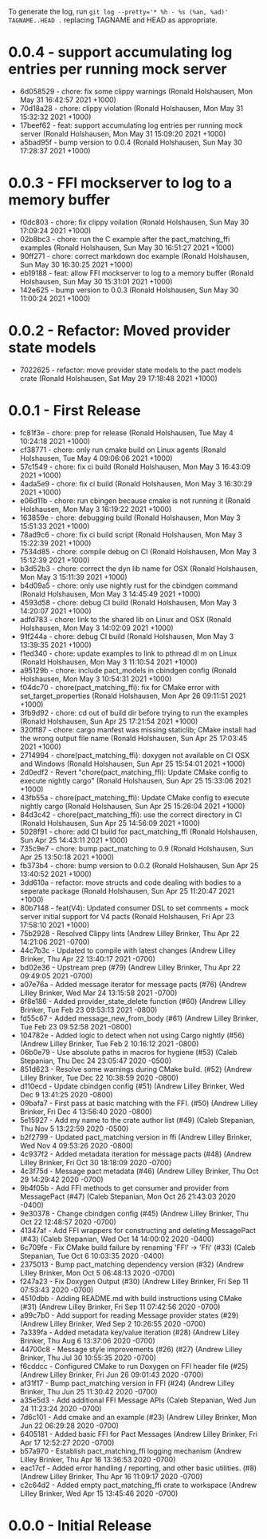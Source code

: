 To generate the log, run `git log --pretty='* %h - %s (%an, %ad)' TAGNAME..HEAD .` replacing TAGNAME and HEAD as appropriate.

# 0.0.4 - support accumulating log entries per running mock server

* 6d058529 - chore: fix some clippy warnings (Ronald Holshausen, Mon May 31 16:42:57 2021 +1000)
* 70d18a28 - chore: clippy violation (Ronald Holshausen, Mon May 31 15:32:32 2021 +1000)
* 17beef62 - feat: support accumulating log entries per running mock server (Ronald Holshausen, Mon May 31 15:09:20 2021 +1000)
* a5bad95f - bump version to 0.0.4 (Ronald Holshausen, Sun May 30 17:28:37 2021 +1000)

# 0.0.3 - FFI mockserver to log to a memory buffer

* f0dc803 - chore: fix clippy voilation (Ronald Holshausen, Sun May 30 17:09:24 2021 +1000)
* 02b8bc3 - chore: run the C example after the pact_matching_ffi examples (Ronald Holshausen, Sun May 30 16:51:27 2021 +1000)
* 90ff271 - chore: correct markdown doc example (Ronald Holshausen, Sun May 30 16:30:25 2021 +1000)
* eb19188 - feat: allow FFI mockserver to log to a memory buffer (Ronald Holshausen, Sun May 30 15:31:01 2021 +1000)
* 142e625 - bump version to 0.0.3 (Ronald Holshausen, Sun May 30 11:00:24 2021 +1000)

# 0.0.2 - Refactor: Moved provider state models

* 7022625 - refactor: move provider state models to the pact models crate (Ronald Holshausen, Sat May 29 17:18:48 2021 +1000)

# 0.0.1 - First Release

* fc81f3e - chore: prep for release (Ronald Holshausen, Tue May 4 10:24:18 2021 +1000)
* cf38771 - chore: only run cmake build on Linux agents (Ronald Holshausen, Tue May 4 09:06:06 2021 +1000)
* 57c1549 - chore: fix ci build (Ronald Holshausen, Mon May 3 16:43:09 2021 +1000)
* 4ada5e9 - chore: fix ci build (Ronald Holshausen, Mon May 3 16:30:29 2021 +1000)
* e06d11b - chore: run cbingen because cmake is not running it (Ronald Holshausen, Mon May 3 16:19:22 2021 +1000)
* 163859e - chore: debugging build (Ronald Holshausen, Mon May 3 15:51:33 2021 +1000)
* 78ad9c6 - chore: fix ci build script (Ronald Holshausen, Mon May 3 15:22:39 2021 +1000)
* 7534d85 - chore: compile debug on CI (Ronald Holshausen, Mon May 3 15:12:39 2021 +1000)
* b3d52b3 - chore: correct the dyn lib name for OSX (Ronald Holshausen, Mon May 3 15:11:39 2021 +1000)
* b4d09a5 - chore: only use nightly rust for the cbindgen command (Ronald Holshausen, Mon May 3 14:45:49 2021 +1000)
* 4593d58 - chore: debug CI build (Ronald Holshausen, Mon May 3 14:20:07 2021 +1000)
* adfd783 - chore: link to the shared lib on Linux and OSX (Ronald Holshausen, Mon May 3 14:02:09 2021 +1000)
* 91f244a - chore: debug CI build (Ronald Holshausen, Mon May 3 13:39:35 2021 +1000)
* f1ed340 - chore: update examples to link to pthread dl m on Linux (Ronald Holshausen, Mon May 3 11:10:54 2021 +1000)
* a95129b - chore: include pact_models in cbindgen config (Ronald Holshausen, Mon May 3 10:54:31 2021 +1000)
* f04dc70 - chore(pact_matching_ffi): fix for CMake error with set_target_properties (Ronald Holshausen, Mon Apr 26 09:11:51 2021 +1000)
* 3fb9d92 - chore: cd out of build dir before trying to run the examples (Ronald Holshausen, Sun Apr 25 17:21:54 2021 +1000)
* 320ff87 - chore: cargo manfest was missing staticlib; CMake install had the wrong output file name (Ronald Holshausen, Sun Apr 25 17:03:45 2021 +1000)
* 2714994 - chore(pact_matching_ffi): doxygen not available on CI OSX and Windows (Ronald Holshausen, Sun Apr 25 15:54:01 2021 +1000)
* 2d0edf2 - Revert "chore(pact_matching_ffi): Update CMake config to execute nightly cargo" (Ronald Holshausen, Sun Apr 25 15:33:06 2021 +1000)
* 43fb55a - chore(pact_matching_ffi): Update CMake config to execute nightly cargo (Ronald Holshausen, Sun Apr 25 15:26:04 2021 +1000)
* 84d3c42 - chore(pact_matching_ffi): use the correct directory in CI (Ronald Holshausen, Sun Apr 25 14:56:09 2021 +1000)
* 5028f91 - chore: add CI build for pact_matching_ffi (Ronald Holshausen, Sun Apr 25 14:43:11 2021 +1000)
* 735c9e7 - chore: bump pact_matching to 0.9 (Ronald Holshausen, Sun Apr 25 13:50:18 2021 +1000)
* fb373b4 - chore: bump version to 0.0.2 (Ronald Holshausen, Sun Apr 25 13:40:52 2021 +1000)
* 3dd610a - refactor: move structs and code dealing with bodies to a seperate package (Ronald Holshausen, Sun Apr 25 11:20:47 2021 +1000)
* 80b7148 - feat(V4): Updated consumer DSL to set comments + mock server initial support for V4 pacts (Ronald Holshausen, Fri Apr 23 17:58:10 2021 +1000)
* 75b2928 - Resolved Clippy lints (Andrew Lilley Brinker, Thu Apr 22 14:21:06 2021 -0700)
* 44c7b3c - Updated to compile with latest changes (Andrew Lilley Brinker, Thu Apr 22 13:40:17 2021 -0700)
* bd02e36 - Upstream prep (#79) (Andrew Lilley Brinker, Thu Apr 22 09:49:05 2021 -0700)
* a07e76a - Added message iterator for message pacts (#76) (Andrew Lilley Brinker, Wed Mar 24 13:15:58 2021 -0700)
* 6f8e186 - Added provider_state_delete function (#60) (Andrew Lilley Brinker, Tue Feb 23 09:53:13 2021 -0800)
* fd55c67 - Added message_new_from_body (#61) (Andrew Lilley Brinker, Tue Feb 23 09:52:58 2021 -0800)
* 104782e - Added logic to detect when not using Cargo nightly (#56) (Andrew Lilley Brinker, Tue Feb 2 10:16:12 2021 -0800)
* 06b0e79 - Use absolute paths in macros for hygiene (#53) (Caleb Stepanian, Thu Dec 24 23:05:47 2020 -0500)
* 851d623 - Resolve some warnings during CMake build. (#52) (Andrew Lilley Brinker, Tue Dec 22 10:38:59 2020 -0800)
* d110ecd - Update cbindgen config (#51) (Andrew Lilley Brinker, Wed Dec 9 13:41:25 2020 -0800)
* 09bafa7 - First pass at basic matching with the FFI. (#50) (Andrew Lilley Brinker, Fri Dec 4 13:56:40 2020 -0800)
* 5e15927 - Add my name to the crate author list (#49) (Caleb Stepanian, Thu Nov 5 13:22:59 2020 -0500)
* b2f2799 - Updated pact_matching version in ffi (Andrew Lilley Brinker, Wed Nov 4 09:53:26 2020 -0800)
* 4c937f2 - Added metadata iteration for message pacts (#48) (Andrew Lilley Brinker, Fri Oct 30 18:18:09 2020 -0700)
* 4c3f75d - Message pact metadata (#46) (Andrew Lilley Brinker, Thu Oct 29 14:29:42 2020 -0700)
* 9b4f05b - Add FFI methods to get consumer and provider from MessagePact (#47) (Caleb Stepanian, Mon Oct 26 21:43:03 2020 -0400)
* 9e30378 - Change cbindgen config (#45) (Andrew Lilley Brinker, Thu Oct 22 12:48:57 2020 -0700)
* 41347af - Add FFI wrappers for constructing and deleting MessagePact (#43) (Caleb Stepanian, Wed Oct 14 14:00:02 2020 -0400)
* 6c709fe - Fix CMake build failure by renaming 'FFI' -> 'Ffi' (#33) (Caleb Stepanian, Tue Oct 6 10:03:35 2020 -0400)
* 2375013 - Bump pact_matching dependency version (#32) (Andrew Lilley Brinker, Mon Oct 5 06:48:13 2020 -0700)
* f247a23 - Fix Doxygen Output (#30) (Andrew Lilley Brinker, Fri Sep 11 07:53:43 2020 -0700)
* 4510dbb - Adding README.md with build instructions using CMake (#31) (Andrew Lilley Brinker, Fri Sep 11 07:42:56 2020 -0700)
* a99c7b0 - Add support for reading Message provider states (#29) (Andrew Lilley Brinker, Wed Sep 2 10:26:55 2020 -0700)
* 7a339fa - Added metadata key/value iteration (#28) (Andrew Lilley Brinker, Thu Aug 6 13:37:06 2020 -0700)
* 44700c8 - Message style improvements (#26) (#27) (Andrew Lilley Brinker, Thu Jul 30 10:55:35 2020 -0700)
* f6cddcc - Configured CMake to run Doxygen on FFI header file (#25) (Andrew Lilley Brinker, Fri Jun 26 09:01:43 2020 -0700)
* af31f17 - Bump pact_matching version in FFI (#24) (Andrew Lilley Brinker, Thu Jun 25 11:30:42 2020 -0700)
* a35e5d3 - Add additional FFI Message APIs (Caleb Stepanian, Wed Jun 24 11:23:24 2020 -0700)
* 7d6c101 - Add cmake and an example (#23) (Andrew Lilley Brinker, Mon Jun 22 06:29:28 2020 -0700)
* 6405181 - Added basic FFI for Pact Messages (Andrew Lilley Brinker, Fri Apr 17 12:52:27 2020 -0700)
* b57a970 - Establish pact_matching_ffi logging mechanism (Andrew Lilley Brinker, Thu Apr 16 13:36:53 2020 -0700)
* eac17cf - Added error handling / reporting, and other basic utilities. (#8) (Andrew Lilley Brinker, Thu Apr 16 11:09:17 2020 -0700)
* c2c64d2 - Added empty pact_matching_ffi crate to workspace (Andrew Lilley Brinker, Wed Apr 15 13:45:46 2020 -0700)

# 0.0.0 - Initial Release
